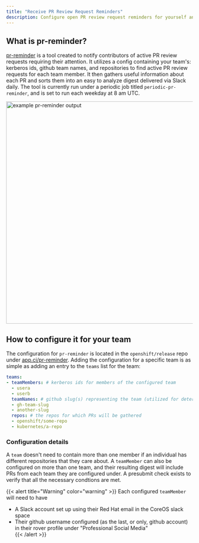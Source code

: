 ```yaml
---
title: "Receive PR Review Request Reminders"
description: Configure open PR review request reminders for yourself and your team for the repositories you care about
---
```


## What is pr-reminder?
[pr-reminder](https://github.com/openshift/ci-tools/tree/master/cmd/pr-reminder) is a tool created to notify contributors of active PR review requests requiring their attention.
It utilizes a config containing your team's: kerberos ids, github team names, and repositories to find active PR review requests for each team member.
It then gathers useful information about each PR and sorts them into an easy to analyze digest delivered via Slack daily.
The tool is currently run under a periodic job titled `periodic-pr-reminder`, and is set to run each weekday at 8 am UTC.

<img src="/pr-reminder.png" width="600" alt="example pr-reminder output">

## How to configure it for your team
The configuration for `pr-reminder` is located in the `openshift/release` repo under [app.ci/pr-reminder](https://github.com/openshift/release/blob/master/clusters/app.ci/pr-reminder/pr-reminder-config.yaml).
Adding the configuration for a specific team is as simple as adding an entry to the `teams` list for the team:
```yaml
teams:
- teamMembers: # kerberos ids for members of the configured team
  - usera
  - userb
  teamNames: # github slug(s) representing the team (utilized for determining when a team is requested to review a PR)
  - gh-team-slug
  - another-slug
  repos: # the repos for which PRs will be gathered
  - openshift/some-repo
  - kubernetes/a-repo
```
### Configuration details
A `team` doesn't need to contain more than one member if an individual has different repositories that they care about.
A `teamMember` can also be configured on more than one team, and their resulting digest will include PRs from each team they are configured under.
A presubmit check exists to verify that all the necessary condtions are met.

{{< alert title="Warning" color="warning" >}}
Each configured `teamMember` will need to have
* A Slack account set up using their Red Hat email in the CoreOS slack space
* Their github username configured (as the last, or only, github account) in their rover profile under "Professional Social Media"  
{{< /alert >}}


